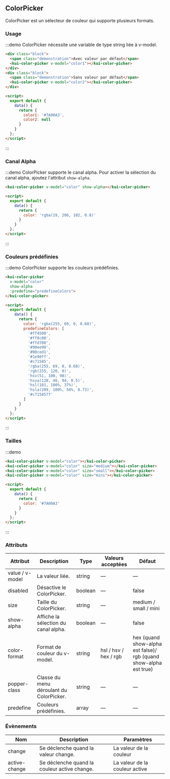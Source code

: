 ## ColorPicker

ColorPicker est un sélecteur de couleur qui supporte plusieurs formats.

### Usage

:::demo ColorPicker nécessite une variable de type string liée à v-model.
```html
<div class="block">
  <span class="demonstration">Avec valeur par défaut</span>
  <kui-color-picker v-model="color1"></kui-color-picker>
</div>
<div class="block">
  <span class="demonstration">Sans valeur par défaut</span>
  <kui-color-picker v-model="color2"></kui-color-picker>
</div>

<script>
  export default {
    data() {
      return {
        color1: '#7A00A3',
        color2: null
      }
    }
  };
</script>
```
:::

### Canal Alpha

:::demo ColorPicker supporte le canal alpha. Pour activer la sélection du canal alpha, ajoutez l'attribut `show-alpha`.
```html
<kui-color-picker v-model="color" show-alpha></kui-color-picker>

<script>
  export default {
    data() {
      return {
        color: 'rgba(19, 206, 102, 0.8)'
      }
    }
  };
</script>
```
:::

### Couleurs prédéfinies

:::demo ColorPicker supporte les couleurs prédéfinies.
```html
<kui-color-picker
  v-model="color"
  show-alpha
  :predefine="predefineColors">
</kui-color-picker>

<script>
  export default {
    data() {
      return {
        color: 'rgba(255, 69, 0, 0.68)',
        predefineColors: [
          '#ff4500',
          '#ff8c00',
          '#ffd700',
          '#90ee90',
          '#00ced1',
          '#1e90ff',
          '#c71585',
          'rgba(255, 69, 0, 0.68)',
          'rgb(255, 120, 0)',
          'hsv(51, 100, 98)',
          'hsva(120, 40, 94, 0.5)',
          'hsl(181, 100%, 37%)',
          'hsla(209, 100%, 56%, 0.73)',
          '#c7158577'
        ]
      }
    }
  };
</script>
```
:::

### Tailles

:::demo
```html
<kui-color-picker v-model="color"></kui-color-picker>
<kui-color-picker v-model="color" size="medium"></kui-color-picker>
<kui-color-picker v-model="color" size="small"></kui-color-picker>
<kui-color-picker v-model="color" size="mini"></kui-color-picker>

<script>
  export default {
    data() {
      return {
        color: '#7A00A3'
      }
    }
  };
</script>
```
:::

### Attributs
| Attribut | Description | Type | Valeurs acceptées | Défaut |
|---------- |-------- |---------- |-------------  |-------- |
| value / v-model | La valeur liée. | string | — | — |
| disabled | Désactive le ColorPicker. | boolean | — | false |
| size | Taille du ColorPicker. | string | — | medium / small / mini |
| show-alpha | Affiche la sélection du canal alpha. | boolean | — | false |
| color-format | Format de couleur du v-model. | string | hsl / hsv / hex / rgb | hex (quand show-alpha est false)/ rgb (quand show-alpha est true) |
| popper-class | Classe du menu déroulant du ColorPicker. | string | — | — |
| predefine | Couleurs prédéfinies. | array | — | — |

### Évènements
| Nom | Description | Paramètres |
|---------|--------|---------|
| change | Se déclenche quand la valeur change. | La valeur de la couleur |
| active-change | Se déclenche quand la couleur active change. | La valeur de la couleur active |
